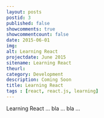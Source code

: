 ```yaml
---
layout: posts
postid: 3
published: false
showcomments: true
showcommentcount: false
date: 2015-06-01
img: 
alt: Learning React
projectdate: June 2015
sitename: Learning React
theurl: 
category: Development
description: Coming Soon
title: Learning React
tags : [react, react.js, learning]
---
```


Learning React ... bla ... bla ... 